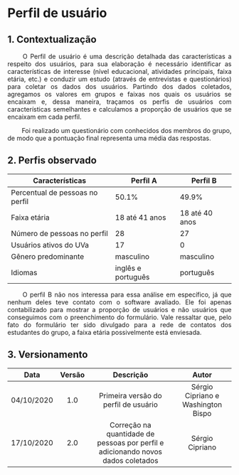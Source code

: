 # Perfil de usuário

## 1. Contextualização

<p align="justify"> &emsp;&emsp; O Perfil de usuário é uma descrição detalhada das características a respeito dos usuários, para sua elaboração é necessário identificar as características de interesse (nível educacional, atividades principais, faixa etária, etc.) e conduzir um estudo (através de entrevistas e questionários) para coletar os dados dos usuários. Partindo dos dados coletados, agregamos os valores em grupos e faixas nos quais os usuários se encaixam e, dessa maneira, traçamos os perfis de usuários com características semelhantes e calculamos a proporção de usuários que se encaixam em cada perfil. </p>

<p align="justify"> &emsp;&emsp; Foi realizado um questionário com conhecidos dos membros do grupo, de modo que a pontuação final representa uma média das respostas.</p>

## 2. Perfis observado

| Características | Perfil A | Perfil B |
|-|-|-|
| Percentual de pessoas no perfil | 50.1%              | 49.9%          |
| Faixa etária                    | 18 até 41 anos     | 18 até 40 anos |
| Número de pessoas no perfil     | 28                 | 27             |
| Usuários ativos do UVa          | 17                 | 0              |
| Gênero predominante             | masculino          | masculino      |
| Idiomas                         | inglês e português | português      |

<p align="justify"> &emsp;&emsp; O perfil B não nos interessa para essa análise em específico, já que nenhum deles teve contato com o software avaliado. Ele foi apenas contabilizado para mostrar a proporção de usuários e não usuários que conseguimos com o preenchimento do formulário. Vale ressaltar que, pelo fato do formulário ter sido divulgado para a rede de contatos dos estudantes do grupo, a faixa etária possivelmente está enviesada.</p>

## 3. Versionamento

|Data|Versão|Descrição|Autor|
|:-:|:-:|:-:|:-:|
|04/10/2020|1.0|Primeira versão do perfil de usuário|Sérgio Cipriano e Washington Bispo|
|17/10/2020|2.0|Correção na quantidade de pessoas por perfil e adicionando novos dados coletados|Sérgio Cipriano|
